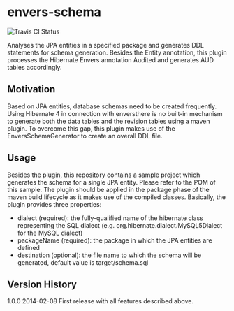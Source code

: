 envers-schema
=============
<img src="https://travis-ci.org/anhahne/envers-schema.svg?branch=master" alt="Travis CI Status" />

Analyses the JPA entities in a specified package and generates DDL statements for schema generation. Besides the Entity
annotation, this plugin processes the Hibernate Envers annotation Audited and generates AUD tables accordingly.

Motivation
----------
Based on JPA entities, database schemas need to be created frequently. Using Hibernate 4 in connection with enversthere is
no built-in mechanism to generate both the data tables and the revision tables using a maven plugin.
To overcome this gap, this plugin makes use of the EnversSchemaGenerator to create an overall DDL file.

Usage
-----
Besides the plugin, this repository contains a sample project which generates the schema for a single JPA entity. Please
refer to the POM of this sample. The plugin should be applied in the package phase of the maven build lifecycle as it
makes use of the compiled classes.
Basically, the plugin provides three properties:
 - dialect (required): the fully-qualified name of the hibernate class representing the SQL dialect (e.g.
   org.hibernate.dialect.MySQL5Dialect for the MySQL dialect)
 - packageName (required): the package in which the JPA entities are defined
 - destination (optional): the file name to which the schema will be generated, default value is target/schema.sql
 
Version History
---------------
1.0.0    2014-02-08    First release with all features described above.
